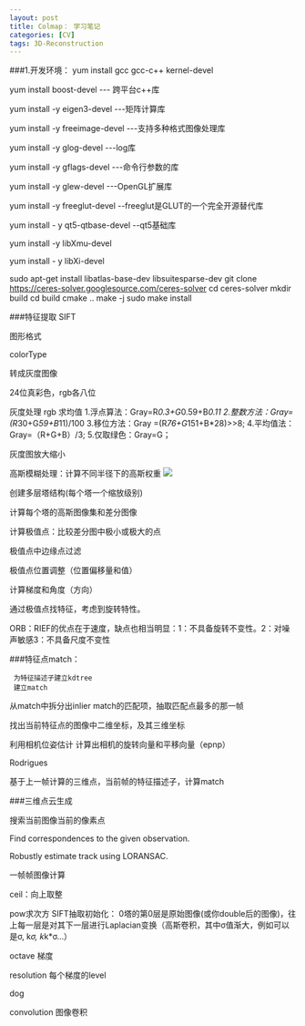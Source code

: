 ```yaml
---
layout: post
title: Colmap： 学习笔记
categories: [CV]
tags: 3D-Reconstruction 
---
```



###1.开发环境：
yum install gcc gcc-c++ kernel-devel

yum install boost-devel  --- 跨平台c++库

yum install -y eigen3-devel ---矩阵计算库

yum install -y freeimage-devel ---支持多种格式图像处理库

yum install -y glog-devel  ---log库

yum install -y gflags-devel  ---命令行参数的库

yum install -y glew-devel ---OpenGL扩展库

yum install -y freeglut-devel --freeglut是GLUT的一个完全开源替代库

yum install - y qt5-qtbase-devel --qt5基础库

yum install -y libXmu-devel

yum install - y libXi-devel


sudo apt-get install libatlas-base-dev libsuitesparse-dev
git clone https://ceres-solver.googlesource.com/ceres-solver
cd ceres-solver
mkdir build
cd build
cmake ..
make -j
sudo make install


###特征提取
SIFT



图形格式

colorType

转成灰度图像

24位真彩色，rgb各八位

灰度处理
rgb 求均值
1.浮点算法：Gray=R*0.3+G*0.59+B*0.11
2.整数方法：Gray=(R*30+G*59+B*11)/100
3.移位方法：Gray =(R*76+G*151+B*28)>>8;
4.平均值法：Gray=（R+G+B）/3;
5.仅取绿色：Gray=G；

灰度图放大缩小

高斯模糊处理：计算不同半径下的高斯权重
![](https://imgsa.baidu.com/baike/s%3D250/sign=b09b1ea28813632711edc536a18ea056/c8ea15ce36d3d53917448dbd3887e950352ab057.jpg)

创建多层塔结构(每个塔一个缩放级别)

计算每个塔的高斯图像集和差分图像

计算极值点：比较差分图中极小或极大的点

极值点中边缘点过滤

极值点位置调整（位置偏移量和值）

计算梯度和角度（方向）

通过极值点找特征，考虑到旋转特性。

ORB：RIEF的优点在于速度，缺点也相当明显：1：不具备旋转不变性。2：对噪声敏感3：不具备尺度不变性

###特征点match：

     为特征描述子建立kdtree
     建立match

从match中拆分出inlier match的匹配项，抽取匹配点最多的那一帧

找出当前特征点的图像中二维坐标，及其三维坐标

利用相机位姿估计 计算出相机的旋转向量和平移向量（epnp）

Rodrigues

基于上一帧计算的三维点，当前帧的特征描述子，计算match




###三维点云生成

搜索当前图像当前的像素点

Find correspondences to the given observation.

Robustly estimate track using LORANSAC.


一帧帧图像计算



ceil：向上取整

pow求次方
SIFT抽取初始化：
0塔的第0层是原始图像(或你double后的图像)，往上每一层是对其下一层进行Laplacian变换（高斯卷积，其中σ值渐大，例如可以是σ, k*σ, k*k*σ…）

octave 梯度

resolution 每个梯度的level


dog 

convolution 图像卷积


 

